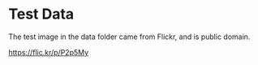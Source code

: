 Test Data
=========

The test image in the data folder came from Flickr, and is public domain.

https://flic.kr/p/P2p5My
